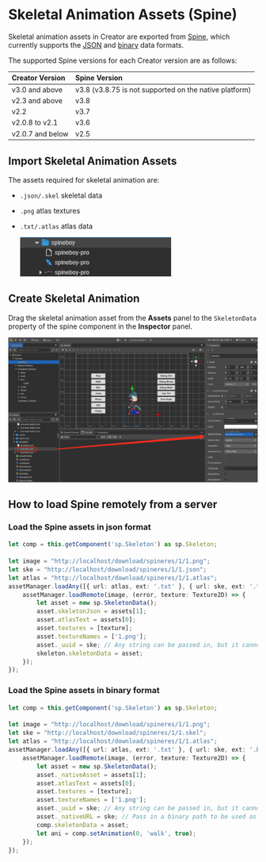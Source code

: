 # Skeletal Animation Assets (Spine)

Skeletal animation assets in Creator are exported from [Spine](http://esotericsoftware.com/), which currently supports the [JSON](http://esotericsoftware.com/spine-export/#JSON) and [binary](http://esotericsoftware.com/spine-export/#%E4%BA%8C%E8%BF%9B%E5%88%B6) data formats.

The supported Spine versions for each Creator version are as follows:

| Creator Version | Spine Version |
| :---------- | :-------- |
| v3.0 and above | v3.8 (v3.8.75 is not supported on the native platform) |
| v2.3 and above | v3.8 |
| v2.2 | v3.7 |
| v2.0.8 to v2.1 | v3.6 |
| v2.0.7 and below | v2.5 |

## Import Skeletal Animation Assets

The assets required for skeletal animation are:

- `.json/.skel` skeletal data
- `.png` atlas textures
- `.txt/.atlas` atlas data

  ![spine](spine/import.png)

## Create Skeletal Animation

Drag the skeletal animation asset from the **Assets** panel to the `SkeletonData` property of the spine component in the **Inspector** panel.

![spine](spine/set_skeleton.png)

## How to load Spine remotely from a server

### Load the Spine assets in json format

```ts
let comp = this.getComponent('sp.Skeleton') as sp.Skeleton;

let image = "http://localhost/download/spineres/1/1.png";
let ske = "http://localhost/download/spineres/1/1.json";
let atlas = "http://localhost/download/spineres/1/1.atlas";
assetManager.loadAny([{ url: atlas, ext: '.txt' }, { url: ske, ext: '.txt' }], (error, assets) => {
    assetManager.loadRemote(image, (error, texture: Texture2D) => {
        let asset = new sp.SkeletonData();
        asset.skeletonJson = assets[1];
        asset.atlasText = assets[0];
        asset.textures = [texture];
        asset.textureNames = ['1.png'];
        asset._uuid = ske; // Any string can be passed in, but it cannot be empty.
        skeleton.skeletonData = asset;
    });
});
```

### Load the Spine assets in binary format

```ts
let comp = this.getComponent('sp.Skeleton') as sp.Skeleton;

let image = "http://localhost/download/spineres/1/1.png";
let ske = "http://localhost/download/spineres/1/1.skel";
let atlas = "http://localhost/download/spineres/1/1.atlas";
assetManager.loadAny([{ url: atlas, ext: '.txt' }, { url: ske, ext: '.bin' }], (error, assets) => {
    assetManager.loadRemote(image, (error, texture: Texture2D) => {
        let asset = new sp.SkeletonData();
        asset._nativeAsset = assets[1];
        asset.atlasText = assets[0];
        asset.textures = [texture];
        asset.textureNames = ['1.png'];
        asset._uuid = ske; // Any string can be passed in, but it cannot be empty.
        asset._nativeURL = ske; // Pass in a binary path to be used as the 'filePath' parameter when using 'initSkeleton'.
        comp.skeletonData = asset;
        let ani = comp.setAnimation(0, 'walk', true);
    });
});
```
